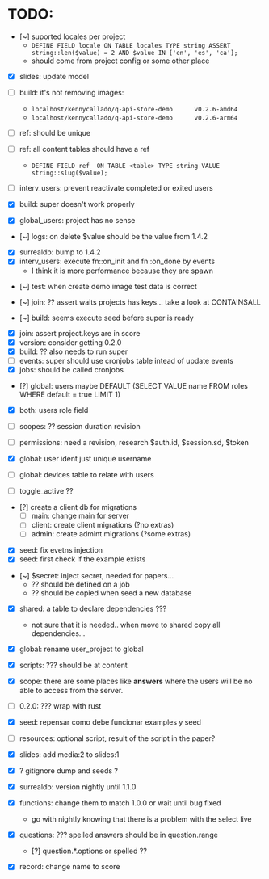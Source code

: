# TODO:

- [~] suported locales per project
  - `DEFINE FIELD locale ON TABLE locales TYPE string ASSERT string::len($value) = 2 AND $value IN ['en', 'es', 'ca']; `
  - should come from project config or some other place
- [X] slides: update model

- [ ] build: it's not removing images:
  - `localhost/kennycallado/q-api-store-demo      v0.2.6-amd64`
  - `localhost/kennycallado/q-api-store-demo      v0.2.6-arm64`

- [ ] ref: should be unique
- [ ] ref: all content tables should have a ref
  - `DEFINE FIELD ref  ON TABLE <table> TYPE string VALUE string::slug($value);`
- [ ] interv_users: prevent reactivate completed or exited users

- [X] build: super doesn't work properly

- [X] global_users: project has no sense
- [~] logs: on delete $value should be the value from 1.4.2
- [X] surrealdb: bump to 1.4.2
- [X] interv_users: execute fn::on_init and fn::on_done by events
  - I think it is more performance because they are spawn

- [~] test: when create demo image test data is correct

- [~] join: ?? assert waits projects has keys... take a look at CONTAINSALL
- [~] build: seems execute seed before super is ready

- [X] join: assert project.keys are in score
- [X] version: consider getting 0.2.0
- [X] build: ?? also needs to run super
- [ ] events: super should use cronjobs table intead of update events
- [X] jobs: should be called cronjobs

- [?] global: users maybe DEFAULT (SELECT VALUE name FROM roles WHERE default = true LIMIT 1)
- [X] both: users role field

- [ ] scopes: ?? session duration revision
- [ ] permissions: need a revision, research $auth.id, $session.sd, $token

- [X] global: user ident just unique username
- [ ] global: devices table to relate with users

- [ ] toggle_active ??

- [?] create a client db for migrations
  - [ ] main: change main for server
  - [ ] client: create client migrations (?no extras)
  - [ ] admin: create admint migrations  (?some extras)

- [X] seed: fix evetns injection
- [X] seed: first check if the example exists
- [~] $secret: inject secret, needed for papers...
  - ?? should be defined on a job
  - ?? should be copied when seed a new database

- [X] shared: a table to declare dependencies ???
  - not sure that it is needed.. when move to shared
    copy all dependencies...
- [X] global: rename user_project to global
- [X] scripts: ??? should be at content
- [X] scope: there are some places like **answers** where
             the users will be no able to access from
             the server.
- [ ] 0.2.0: ??? wrap with rust
- [X] seed: repensar como debe funcionar examples y seed
- [ ] resources: optional script, result of the script in the paper?
- [X] slides: add media:2 to slides:1
- [X] ? gitignore dump and seeds ?
- [X] surrealdb: version nightly until 1.1.0
- [X] functions: change them to match 1.0.0 or wait until bug fixed
  - go with nightly knowing that there is a problem with the select live
- [X] questions: ??? spelled answers should be in question.range
  - [?] question.*.options or spelled ??
- [X] record: change name to score

